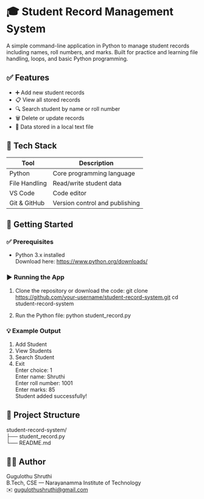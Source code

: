 # 🎓 Student Record Management System

A simple command-line application in Python to manage student records including names, roll numbers, and marks. Built for practice and learning file handling, loops, and basic Python programming.

## ✅ Features

- ➕ Add new student records  
- 📋 View all stored records  
- 🔍 Search student by name or roll number  
- 🗑️ Delete or update records  
- 💾 Data stored in a local text file

## 🧰 Tech Stack

| Tool         | Description                         |
|--------------|-------------------------------------|
| Python       | Core programming language           |
| File Handling| Read/write student data             |
| VS Code      | Code editor                         |
| Git & GitHub | Version control and publishing      |

## 🚀 Getting Started

### ✅ Prerequisites

- Python 3.x installed  
Download here: https://www.python.org/downloads/

### ▶️ Running the App

1. Clone the repository or download the code:
   git clone https://github.com/your-username/student-record-system.git
   cd student-record-system

2. Run the Python file:
   python student_record.py

### 💡 Example Output

1. Add Student  
2. View Students  
3. Search Student  
4. Exit  
Enter choice: 1  
Enter name: Shruthi  
Enter roll number: 1001  
Enter marks: 85  
Student added successfully!

## 📁 Project Structure

student-record-system/  
├── student_record.py  
└── README.md

## 🙋‍♀️ Author

Gugulothu Shruthi  
B.Tech, CSE — Narayanamma Institute of Technology  
✉️ gugulothushruthi@gmail.com
